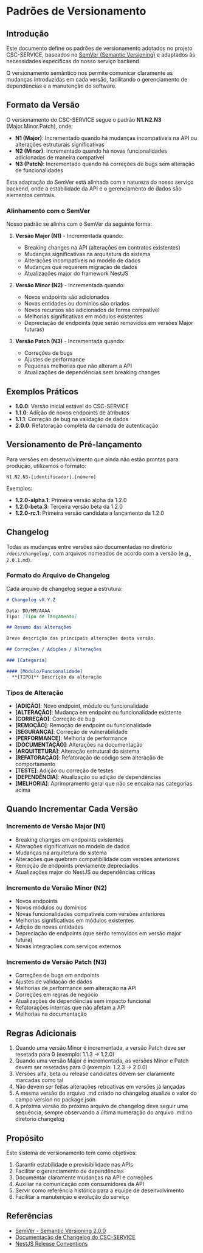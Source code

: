 # Padrões de Versionamento

## Introdução

Este documento define os padrões de versionamento adotados no projeto CSC-SERVICE, baseados no [SemVer (Semantic Versioning)](https://semver.org/) e adaptados às necessidades específicas do nosso serviço backend.

O versionamento semântico nos permite comunicar claramente as mudanças introduzidas em cada versão, facilitando o gerenciamento de dependências e a manutenção do software.

## Formato da Versão

O versionamento do CSC-SERVICE segue o padrão **N1.N2.N3** (Major.Minor.Patch), onde:

- **N1 (Major)**: Incrementado quando há mudanças incompatíveis na API ou alterações estruturais significativas
- **N2 (Minor)**: Incrementado quando há novas funcionalidades adicionadas de maneira compatível
- **N3 (Patch)**: Incrementado quando há correções de bugs sem alteração de funcionalidades

Esta adaptação do SemVer está alinhada com a natureza do nosso serviço backend, onde a estabilidade da API e o gerenciamento de dados são elementos centrais.

### Alinhamento com o SemVer

Nosso padrão se alinha com o SemVer da seguinte forma:

1. **Versão Major (N1)** - Incrementada quando:
   - Breaking changes na API (alterações em contratos existentes)
   - Mudanças significativas na arquitetura do sistema
   - Alterações incompatíveis no modelo de dados
   - Mudanças que requerem migração de dados
   - Atualizações major do framework NestJS

2. **Versão Minor (N2)** - Incrementada quando:
   - Novos endpoints são adicionados
   - Novas entidades ou domínios são criados
   - Novos recursos são adicionados de forma compatível
   - Melhorias significativas em módulos existentes
   - Depreciação de endpoints (que serão removidos em versões Major futuras)

3. **Versão Patch (N3)** - Incrementada quando:
   - Correções de bugs
   - Ajustes de performance
   - Pequenas melhorias que não alteram a API
   - Atualizações de dependências sem breaking changes

## Exemplos Práticos

- **1.0.0**: Versão inicial estável do CSC-SERVICE
- **1.1.0**: Adição de novos endpoints de atributos
- **1.1.1**: Correção de bug na validação de dados
- **2.0.0**: Refatoração completa da camada de autenticação

## Versionamento de Pré-lançamento

Para versões em desenvolvimento que ainda não estão prontas para produção, utilizamos o formato:

```
N1.N2.N3-[identificador].[número]
```

Exemplos:
- **1.2.0-alpha.1**: Primeira versão alpha da 1.2.0
- **1.2.0-beta.3**: Terceira versão beta da 1.2.0
- **1.2.0-rc.1**: Primeira versão candidata a lançamento da 1.2.0

## Changelog

Todas as mudanças entre versões são documentadas no diretório `/docs/changelog/`, com arquivos nomeados de acordo com a versão (e.g., `2.0.1.md`).

### Formato do Arquivo de Changelog

Cada arquivo de changelog segue a estrutura:

```markdown
# Changelog vX.Y.Z

Data: DD/MM/AAAA  
Tipo: [Tipo de lançamento]

## Resumo das Alterações

Breve descrição das principais alterações desta versão.

## Correções / Adições / Alterações

### [Categoria]

#### [Módulo/Funcionalidade]
- **[TIPO]** Descrição da alteração
```

### Tipos de Alteração

- **[ADIÇÃO]**: Novo endpoint, módulo ou funcionalidade
- **[ALTERAÇÃO]**: Mudança em endpoint ou funcionalidade existente
- **[CORREÇÃO]**: Correção de bug
- **[REMOÇÃO]**: Remoção de endpoint ou funcionalidade
- **[SEGURANÇA]**: Correção de vulnerabilidade
- **[PERFORMANCE]**: Melhoria de performance
- **[DOCUMENTAÇÃO]**: Alterações na documentação
- **[ARQUITETURA]**: Alteração estrutural do sistema
- **[REFATORAÇÃO]**: Refatoração de código sem alteração de comportamento
- **[TESTE]**: Adição ou correção de testes
- **[DEPENDÊNCIA]**: Atualização ou adição de dependências
- **[MELHORIA]**: Aprimoramento geral que não se encaixa nas categorias acima

## Quando Incrementar Cada Versão

### Incremento de Versão Major (N1)

- Breaking changes em endpoints existentes
- Alterações significativas no modelo de dados
- Mudanças na arquitetura do sistema
- Alterações que quebram compatibilidade com versões anteriores
- Remoção de endpoints previamente depreciados
- Atualizações major do NestJS ou dependências críticas

### Incremento de Versão Minor (N2)

- Novos endpoints
- Novos módulos ou domínios
- Novas funcionalidades compatíveis com versões anteriores
- Melhorias significativas em módulos existentes
- Adição de novas entidades
- Depreciação de endpoints (que serão removidos em versão major futura)
- Novas integrações com serviços externos

### Incremento de Versão Patch (N3)

- Correções de bugs em endpoints
- Ajustes de validação de dados
- Melhorias de performance sem alteração na API
- Correções em regras de negócio
- Atualizações de dependências sem impacto funcional
- Refatorações internas que não afetam a API
- Melhorias na documentação

## Regras Adicionais

1. Quando uma versão Minor é incrementada, a versão Patch deve ser resetada para 0 (exemplo: 1.1.3 → 1.2.0)
2. Quando uma versão Major é incrementada, as versões Minor e Patch devem ser resetadas para 0 (exemplo: 1.2.3 → 2.0.0)
3. Versões alfa, beta ou release candidates devem ser claramente marcadas como tal
4. Não devem ser feitas alterações retroativas em versões já lançadas
5. A mesma versão do arquivo .md criado no changelog atualize o valor do campo version no package.json
6. A próxima versão do próximo arquivo de changelog deve seguir uma sequência, sempre observando a última numeração do arquivo .md no diretorio changelog

## Propósito

Este sistema de versionamento tem como objetivos:

1. Garantir estabilidade e previsibilidade nas APIs
2. Facilitar o gerenciamento de dependências
3. Documentar claramente mudanças na API e correções
4. Auxiliar na comunicação com consumidores da API
5. Servir como referência histórica para a equipe de desenvolvimento
6. Facilitar a manutenção e evolução do serviço

## Referências

- [SemVer - Semantic Versioning 2.0.0](https://semver.org/)
- [Documentação de Changelog do CSC-SERVICE](/docs/changelog/README.md)
- [NestJS Release Conventions](https://docs.nestjs.com/)
